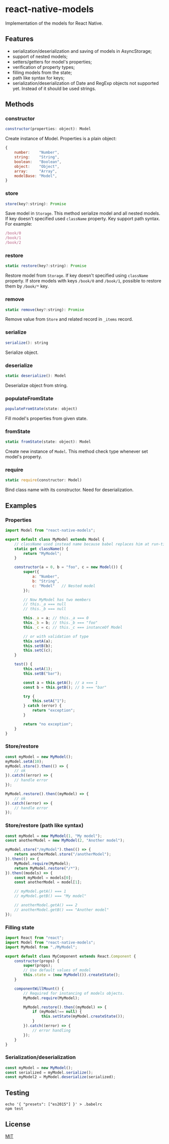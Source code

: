 # react-native-models
Implementation of the models for React Native.

## Features
- serialization/deserialization and saving of models in AsyncStorage;
- support of nested models;
- setters/getters for model's properties;
- verification of property types;
- filling models from the state;
- path like syntax for keys;
- serialization/deserialization of Date and RegExp objects not supported yet. Instead of it should be used strings.

## Methods

### constructor

```javascript
constructor(properties: object): Model
```

Create instance of Model. Properties is a plain object:

```javascript
{
    number:    "Number",
    string:    "String",
    boolean:   "Boolean",
    object:    "Object",
    array:     "Array",
    modelBase: "Model",
}
```

### store

```javascript
store(key?:string): Promise
```

Save model in `Storage`. This method serialize model and all nested models. If key doesn't specified used `className` property. Key support path syntax. For example:

```javascript
/book/0
/book/1
/book/2
```

### restore

```javascript
static restore(key?:string): Promise
```

Restore model from `Storage`. If key doesn't specified using `className` property. If store models with keys `/book/0` and `/book/1`, possible to restore them by `/book/*` key.

### remove

```javascript
static remove(key?:string): Promise
```

Remove value from `Store` and related record in `_items` record.

### serialize

```javascript
serialize(): string
```

Serialize object.

### deserialize

```javascript
static deserialize(): Model
```

Deserialize object from string.

### populateFromState

```javascript
populateFromState(state: object)
```

Fill model's properties from given state.

### fromState

```javascript
static fromState(state: object): Model
```

Create new instance of `Model`. This method check type whenever set model's property.

### require

```javascript
static require(constructor: Model)
```

Bind class name with its constructor. Need for deserialization.

## Examples

### Properties

```javascript
import Model from "react-native-models";

export default class MyModel extends Model {
    // className used instead name because babel replaces him at run-time.
    static get className() {
        return "MyModel";
    }

    constructor(a = 0, b = "foo", c = new Model()) {
        super({
            a: "Number",
            b: "String",
            c: "Model"   // Nested model
        });

        // Now MyModel has two members
        // this._a === null
        // this._b === null

        this._a = a; // this._a === 0
        this._b = b; // this._b === "foo"
        this._c = c; // this._c === instanceOf Model

        // or with validation of type
        this.setA(a);
        this.setB(b);
        this.setC(c);
    }

    test() {
        this.setA(1);
        this.setB("bar");

        const a = this.getA(); // a === 1
        const b = this.getB(); // b === "bar"

        try {
            this.setA("1");
        } catch (error) {
            return "exception";
        }

        return "no exception";
    }
}
```

### Store/restore

```javascript
const myModel = new MyModel();
myModel.setA(10);
myModel.store().then(() => {
    // ok
}).catch((error) => {
    // handle error
});

MyModel.restore().then((myModel) => {
    // ok
}).catch((error) => {
    // handle error
});
```

### Store/restore (path like syntax)

```javascript
const myModel = new MyModel(1, "My model");
const anotherModel = new MyModel(2, "Another model");

myModel.store("/myModel").then(() => {
    return anotherModel.store("/anotherModel");
}).then(() => {
    MyModel.require(MyModel);
    return MyModel.restore("/*");
}).then((models) => {
    const myModel = models[0];
    const anotherModel = model[1];

    // myModel.getA() === 1
    // myModel.getB() === "My model"

    // anotherModel.getA() === 2
    // anotherModel.getB() === "Another model"
});
```

### Filling state

```javascript
import React from "react";
import Model from "react-native-models";
import MyModel from "./MyModel";

export default class MyComponent extends React.Component {
    constructor(props) {
        super(props);
        // Use default values of model
        this.state = (new MyModel()).createState();
    }

    componentWillMount() {
        // Required for instancing of models objects.
        MyModel.require(MyModel);

        MyModel.restore().then((myModel) => {
            if (myModel!== null) {
                this.setState(myModel.createState());
            }
        }).catch((error) => {
            // error handling
        });
    }
}
```

### Serialization/deserialization

```javascript
const myModel = new MyModel();
const serialized = myModel.serialize();
const myModel2 = MyModel.deserialize(serialized);
```

## Testing

```
echo '{ "presets": ["es2015"] }' > .babelrc
npm test
```

## License

[MIT](https://opensource.org/licenses/MIT)

